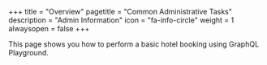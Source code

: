 +++
title = "Overview"
pagetitle = "Common Administrative Tasks"
description = "Admin Information"
icon = "fa-info-circle"
weight = 1
alwaysopen = false
+++

This page shows you how to perform a basic hotel booking using GraphQL Playground.


